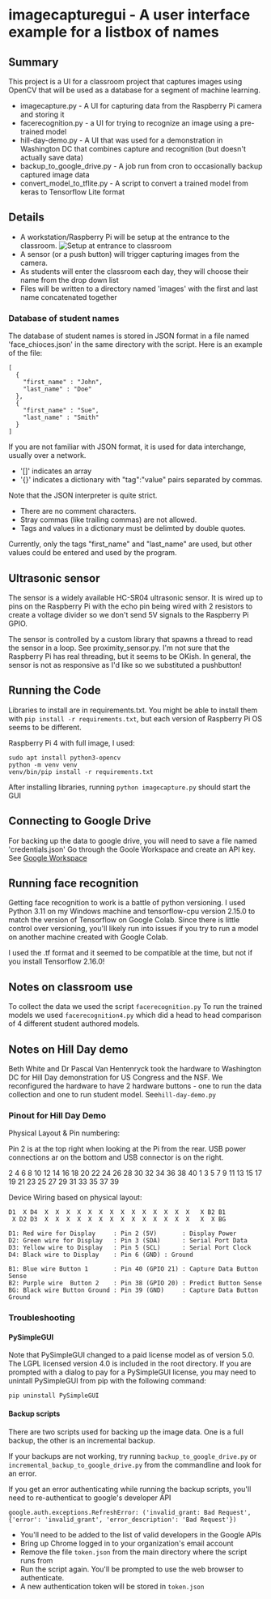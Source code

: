 # imagecapturegui - A user interface example for a listbox of names

## Summary
This project is a UI for a
classroom project that captures images using OpenCV that will be used as
a database for a segment of machine learning.

- imagecapture.py - A UI for capturing data from the Raspberry Pi camera and storing it
- facerecognition.py - a UI for trying to recognize an image using a pre-trained model
- hill-day-demo.py - A UI that was used for a demonstration in Washington DC that combines capture and recognition (but doesn't actually save data)
- backup_to_google_drive.py - A job run from cron to occasionally backup captured image data
- convert_model_to_tflite.py - A script to convert a trained model from keras to Tensorflow Lite format


## Details

- A workstation/Raspberry Pi will be setup at the entrance to the classroom. ![Setup at entrance to classroom](https://raw.githubusercontent.com/ericzundel/imagecapturegui/main/CameraAndButton.png)
- A sensor (or a push button) will trigger capturing images from the camera.
- As students will enter the classroom each day, they will choose their name from the drop down list
- Files will be written to a directory named 'images' with the
  first and last name concatenated together

### Database of student names

The database of student names is stored in JSON format in a file named 'face_chioces.json' in the same directory with the script.  Here is an example of the file:


    [
      {
	    "first_name" : "John",
	    "last_name" : "Doe"
      },
      {
	    "first_name" : "Sue",
	    "last_name" : "Smith"
      }
    ]

If you are not familiar with JSON format, it is used for data interchange,
usually over a network.

- '[]' indicates an array
- '{}' indicates a dictionary with "tag":"value" pairs separated by commas.

Note that the JSON interpreter is quite strict.

- There are no comment characters.
- Stray commas (like trailing commas) are not allowed.
- Tags and values in a dictionary must be delimted by double quotes.

Currently, only the tags "first_name" and "last_name" are used, but other values could be entered and used by the program.

## Ultrasonic sensor

The sensor is a widely available HC-SR04 ultrasonic sensor. It is wired up to pins on the Raspberry Pi
with the echo pin being wired with 2 resistors to create a voltage divider so we don't send 5V signals 
to the Raspberry Pi GPIO.

The sensor is controlled by a custom library that spawns a thread to read the sensor in a loop.
See proximity_sensor.py.  I'm not sure that the Raspberry Pi has real threading, but it seems to be 
OKish. In general, the sensor is not as responsive as I'd like so we substituted a pushbutton!

## Running the Code

Libraries to install are in requirements.txt.  You might be able to install them with `pip install -r requirements.txt`, but each version of Raspberry Pi OS seems to be different.

Raspberry Pi 4 with full image, I used:

    sudo apt install python3-opencv
    python -m venv venv
    venv/bin/pip install -r requirements.txt


After installing libraries, running `python imagecapture.py` should start the GUI

## Connecting to Google Drive

For backing up the data to google drive, you will need to save a file named 'credentials.json'
Go through the Goole Workspace and create an API key. See [Google Workspace](https://developers.google.com/workspace/guides/create-credentials)

## Running face recognition

Getting face recognition to work is a battle of python versioning.  I used Python 3.11 on my Windows machine and tensorflow-cpu version 2.15.0 to match the version of Tensorflow on Google Colab. Since there is little control over versioning, you'll likely run into issues if you try to run a model on another machine created with Google Colab.

I used the .tf format and it seemed to be compatible at the time, but not if you install Tensorflow 2.16.0!

## Notes on classroom use

To collect the data we used the script `facerecognition.py` To run the trained models we used `facerecognition4.py` which did a head to head comparison of 4 different student authored models.

## Notes on Hill Day demo 

Beth White and Dr Pascal Van Hentenryck took the hardware to Washington DC for Hill Day demonstration for US Congress and the NSF.  We reconfigured the hardware to have 2 hardware buttons - one to run the data collection and one to run student model. See`hill-day-demo.py`

### Pinout for Hill Day Demo

Physical Layout & Pin numbering: 

Pin 2 is at the top right when looking at the Pi from the rear. USB power connections ar on the bottom and USB connector is on the right.


   2  4  6  8 10 12 14 16 18 20 22 24 26 28 30 32 34 36 38 40
   1  3  5  7  9 11 13 15 17 19 21 23 25 27 29 31 33 35 37 39


Device Wiring based on physical layout:


    D1  X D4  X  X  X  X  X  X  X  X  X  X  X  X  X  X   X B2 B1
     X D2 D3  X  X  X  X  X  X  X  X  X  X  X  X  X  X   X  X BG 

    D1: Red wire for Display     : Pin 2 (5V)       : Display Power
    D2: Green wire for Display   : Pin 3 (SDA)      : Serial Port Data 
    D3: Yellow wire to Display   : Pin 5 (SCL)      : Serial Port Clock
    D4: Black wire to Display    : Pin 6 (GND) : Ground

    B1: Blue wire Button 1       : Pin 40 (GPIO 21) : Capture Data Button Sense
    B2: Purple wire  Button 2    : Pin 38 (GPIO 20) : Predict Button Sense
    BG: Black wire Button Ground : Pin 39 (GND)     : Capture Data Button Ground


### Troubleshooting

#### PySimpleGUI

Note that PySimpleGUI changed to a paid license model as of version 5.0. The LGPL licensed version 4.0 is 
included in the root directory. If you are prompted with a dialog to pay for a PySimpleGUI license, 
you may need to unintall PySimpleGUI from pip with the following command:

```
pip uninstall PySimpleGUI
```

#### Backup scripts


There are two scripts used for backing up the image data. One is a full backup, the other is an incremental backup.

If your backups are not working, try running `backup_to_google_drive.py` or `incremental_backup_to_google_drive.py` from the commandline and look for an error.

If you get an error authenticating while running the backup scripts, you'll need to re-authenticat to google's developer API
```
google.auth.exceptions.RefreshError: ('invalid_grant: Bad Request', {'error': 'invalid_grant', 'error_description': 'Bad Request'})
```


- You'll need to be added to the list of valid developers in the Google APIs
- Bring up Chrome logged in to your organization's email account
- Remove the file `token.json` from the main directory where the script runs from
- Run the script again. You'll be prompted to use the web browser to authenticate.
- A new authentication token will be stored in `token.json`
```
